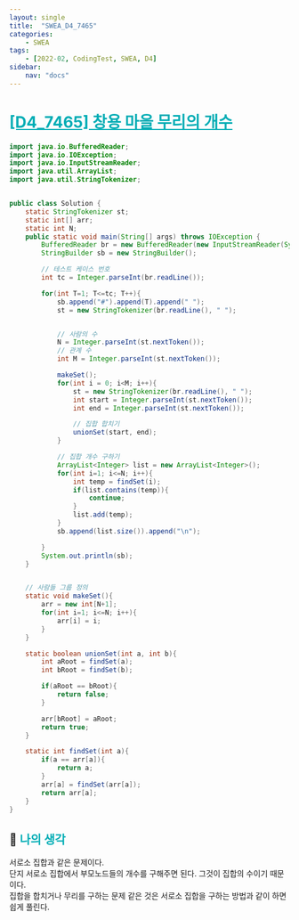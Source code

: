 ```yaml
---
layout: single
title:  "SWEA_D4_7465"
categories: 
    - SWEA
tags: 
    - [2022-02, CodingTest, SWEA, D4]
sidebar:
    nav: "docs"
---
```


# <b><a style="color:#00adb5" href="https://swexpertacademy.com/main/code/problem/problemDetail.do?contestProbId=AWngfZVa9XwDFAQU" target=_blank>[D4_7465] 창용 마을 무리의 개수</a></b>

```java
import java.io.BufferedReader;
import java.io.IOException;
import java.io.InputStreamReader;
import java.util.ArrayList;
import java.util.StringTokenizer;


public class Solution {
    static StringTokenizer st;
    static int[] arr;
    static int N;
    public static void main(String[] args) throws IOException {
        BufferedReader br = new BufferedReader(new InputStreamReader(System.in));
        StringBuilder sb = new StringBuilder();

        // 테스트 케이스 번호
        int tc = Integer.parseInt(br.readLine());

        for(int T=1; T<=tc; T++){
            sb.append("#").append(T).append(" ");
            st = new StringTokenizer(br.readLine(), " ");


            // 사람의 수
            N = Integer.parseInt(st.nextToken());
            // 관계 수
            int M = Integer.parseInt(st.nextToken());

            makeSet();
            for(int i = 0; i<M; i++){
                st = new StringTokenizer(br.readLine(), " ");
                int start = Integer.parseInt(st.nextToken());
                int end = Integer.parseInt(st.nextToken());

                // 집합 합치기
                unionSet(start, end);
            }

            // 집합 개수 구하기
            ArrayList<Integer> list = new ArrayList<Integer>();
            for(int i=1; i<=N; i++){
                int temp = findSet(i);
                if(list.contains(temp)){
                    continue;
                }
                list.add(temp);
            }
            sb.append(list.size()).append("\n");

        }
        System.out.println(sb);
    }


    // 사람들 그룹 정의
    static void makeSet(){
        arr = new int[N+1];
        for(int i=1; i<=N; i++){
            arr[i] = i;
        }
    }

    static boolean unionSet(int a, int b){
        int aRoot = findSet(a);
        int bRoot = findSet(b);

        if(aRoot == bRoot){
            return false;
        }

        arr[bRoot] = aRoot;
        return true;
    }

    static int findSet(int a){
        if(a == arr[a]){
            return a;
        }
        arr[a] = findSet(arr[a]);
        return arr[a];
    }
}

```


## 🤔 <b><a style="color:#00adb5">나의 생각</a></b>
서로소 집합과 같은 문제이다.<br>
단지 서로소 집합에서 부모노드들의 개수를 구해주면 된다. 그것이 집합의 수이기 때문이다.<br>
집합을 합치거나 무리를 구하는 문제 같은 것은 서로소 집합을 구하는 방법과 같이 하면 쉽게 풀린다.